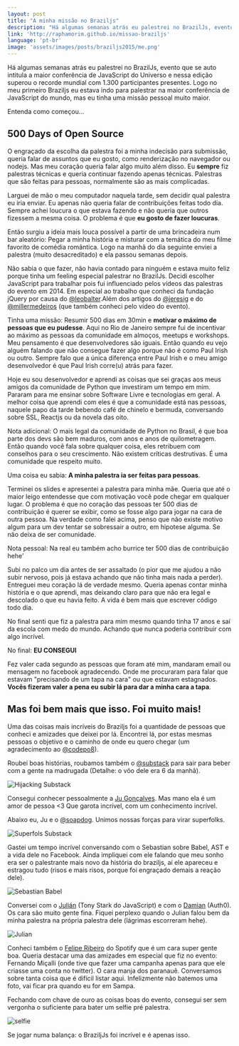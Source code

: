 ```yaml
---
layout: post
title: "A minha missão no Braziljs"
description: "Há algumas semanas atrás eu palestrei no BrazilJs, evento que se auto intitula a maior conferência de JavaScript do Universo e nessa edição superou o recorde mundial com 1.300 participantes presentes. Logo no meu primeiro Braziljs eu estava indo para palestrar na maior conferência de JavaScript do mundo, mas eu tinha uma missão pessoal muito maior."
link: 'http://raphamorim.github.io/missao-braziljs'
language: 'pt-br'
image: 'assets/images/posts/braziljs2015/me.png'
---
```


Há algumas semanas atrás eu palestrei no BrazilJs, evento que se auto intitula a maior conferência de JavaScript do Universo e nessa edição superou o recorde mundial com 1.300 participantes presentes. Logo no meu primeiro Braziljs eu estava indo para palestrar na maior conferência de JavaScript do mundo, mas eu tinha uma missão pessoal muito maior.

<!-- more -->

Entenda como começou...

## 500 Days of Open Source

O engraçado da escolha da palestra foi a minha indecisão para submissão, queria falar de assuntos que eu gosto, como renderização no navegador ou nodejs. Mas meu coração queria falar algo muito além disso. Eu **sempre** fiz palestras técnicas e queria continuar fazendo apenas técnicas. Palestras que são feitas para pessoas, normalmente são as mais complicadas.

Larguei de mão o meu computador naquela tarde, sem decidir qual palestra eu iria enviar. Eu apenas não queria falar de contribuições feitas todo dia. Sempre achei loucura o que estava fazendo e não queria que outros fizessem a mesma coisa. O problema é que **eu gosto de fazer loucuras**.

Então surgiu a ideia mais louca possível a partir de uma brincadeira num bar aleatório: Pegar a minha história e misturar com a temática do meu filme favorito de comédia romântica. Logo na manhã do dia seguinte enviei a palestra (muito desacreditado) e ela passou semanas depois. 

Não sabia o que fazer, não havia contado para ninguém e estava muito feliz porque tinha um feeling especial palestrar no BrazilJs. Decidi escolher JavaScript para trabalhar pois fui influenciado pelos vídeos das palestras do evento em 2014. Em especial ao trabalho que conheci da fundação jQuery por causa do [@leobalter](https://twitter.com/leobalter).Além dos artigos do [@jeresig](http://twitter.com/jeresig) e do [@millermedeiros](https://twitter.com/millermedeiros/) (que também conheci pelo vídeo do evento). 

Tinha uma missão: Resumir 500 dias em 30min e **motivar o máximo de pessoas que eu pudesse**. Aqui no Rio de Janeiro sempre fui de incentivar ao máximo as pessoas da comunidade em almoços, meetups e workshops. Meu pensamento é que desenvolvedores são iguais. Então quando eu vejo alguém falando que não consegue fazer algo porque não é como Paul Irish ou outro. Sempre falo que a única diferença entre Paul Irish e o meu amigo desenvolvedor é que Paul Irish corre(u) atrás para fazer. 

Hoje eu sou desenvolvedor e aprendi as coisas que sei graças aos meus amigos da comunidade de Python que investiram um tempo em mim. Pararam para me ensinar sobre Software Livre e tecnologias em geral. A melhor coisa que aprendi com eles é que a comunidade está nas pessoas, naquele papo da tarde bebendo café de chinelo e bermuda, conversando sobre SSL, Reactjs ou da novela das oito.

Nota adicional: O mais legal da comunidade de Python no Brasil, é que boa parte dos devs são bem maduros, com anos e anos de quilometragem. Então quando você fala sobre qualquer coisa, eles retribuem com conselhos para o seu crescimento. Não existem críticas destrutivas. É uma comunidade que respeito muito.

Uma coisa eu sabia: **A minha palestra ia ser feitas para pessoas**.

Terminei os slides e apresentei a palestra para minha mãe. Queria que até o maior leigo entendesse que com motivação você pode chegar em qualquer lugar. O problema é que no coração das pessoas ter 500 dias de contribuição é querer se exibir, como se fosse algo para jogar na cara de outra pessoa. Na verdade como falei acima, penso que não existe motivo algum para um dev tentar se sobressair a outro, em hipotese alguma. Se não deixa de ser comunidade. 

Nota pessoal: Na real eu também acho burrice ter 500 dias de contribuição hehe'

Subi no palco um dia antes de ser assaltado (o pior que me ajudou a não subir nervoso, pois já estava achando que não tinha mais nada a perder). Entreguei meu coração lá de verdade mesmo. Queria apenas contar minha história e o que aprendi, mas deixando claro para que não era legal e descolado o que eu havia feito. A vida é bem mais que escrever código todo dia.

No final senti que fiz a palestra para mim mesmo quando tinha 17 anos e saí da escola com medo do mundo. Achando que nunca poderia contribuir com algo incrível.

No final: **EU CONSEGUI**

Fez valer cada segundo as pessoas que foram até mim, mandaram email ou mensagem no facebook agradecendo. Onde me procuraram para falar que estavam "precisando de um tapa na cara" ou que estavam estagnados. **Vocês fizeram valer a pena eu subir lá para dar a minha cara a tapa**.

## Mas foi bem mais que isso. Foi muito mais!

Uma das coisas mais incríveis do Braziljs foi a quantidade de pessoas que conheci e amizades que deixei por lá. Encontrei lá, por estas mesmas pessoas o objetivo e o caminho de onde eu quero chegar (um agradecimento ao [@codepo8](https://twitter.com/codepo8)).

Roubei boas histórias, roubamos também o [@substack](http://twitter.com/substack) para sair para beber com a gente na madrugada (Detalhe: o vôo dele era 6 da manhã).

![Hijacking Substack](/assets/images/posts/braziljs2015/hijack.jpg)

Consegui conhecer pessoalmente a [Ju Gonçalves](http://twitter.com/cyberglot). Mas mano ela é um amor de pessoa <3 Que garota incrível, com um conhecimento incrível. 

Abaixo eu, Ju e o [@soapdog](http://twitter.com/soapdog). Unimos nossas forças para virar superfolks.

![Superfols Substack](/assets/images/posts/braziljs2015/superfolks.jpg)

Gastei um tempo incrível conversando com o Sebastian sobre Babel, AST e a vida dele no Facebook. Ainda impliquei com ele falando que meu sonho era ser o palestrante mais novo da história do braziljs, aí ele apareceu e estragou tudo (risos e mais risos, porque foi engraçado demais a reação dele).

![Sebastian Babel](/assets/images/posts/braziljs2015/babel.jpg)

Conversei com o [Julián](http://twiter.com/julian_duque) (Tony Stark do JavaScript) e com o [Damian](http://twiter.com/dschenkelman) (Auth0). Os cara são muito gente fina. Fiquei perplexo quando o Julian falou bem da minha palestra na própria palestra dele (lágrimas escorreram hehe).

![Julian](/assets/images/posts/braziljs2015/julian.jpg)

Conheci também o [Felipe Ribeiro](https://twitter.com/felipernb) do Spotify que é um cara super gente boa. Queria destacar uma das amizades em especial que fiz no evento: Fernando Miçalli (onde tive que fazer uma campanha apenas para que ele criasse uma conta no twitter). O cara manja dos paranauê. Conversamos sobre tanta coisa que é difícil listar aqui. Infelizmente não batemos uma foto, vai ficar pra quando eu for em Sampa.

Fechando com chave de ouro as coisas boas do evento, consegui ser sem vergonha o suficiente para bater um selfie pré palestra.

![selfie](/assets/images/posts/braziljs2015/selfie.jpg)

Se jogar numa balança: o BraziljJs foi incrível e é apenas isso.

